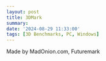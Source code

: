 ```yaml
---
layout: post
title: 3DMark
summary: 
date: '2024-08-29 11:33:00'
tags: [3D Benchmarks, PC, Windows]
---
```


Made by MadOnion.com, Futuremark